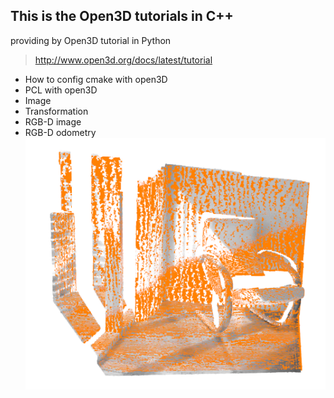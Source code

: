 ## This is the Open3D tutorials in C++
providing by Open3D tutorial in Python
> http://www.open3d.org/docs/latest/tutorial
+ How to config cmake with open3D
+ PCL with open3D
+ Image
+ Transformation
+ RGB-D image
+ RGB-D odometry
  ![Screenshot](./RGBD_odom.png)

